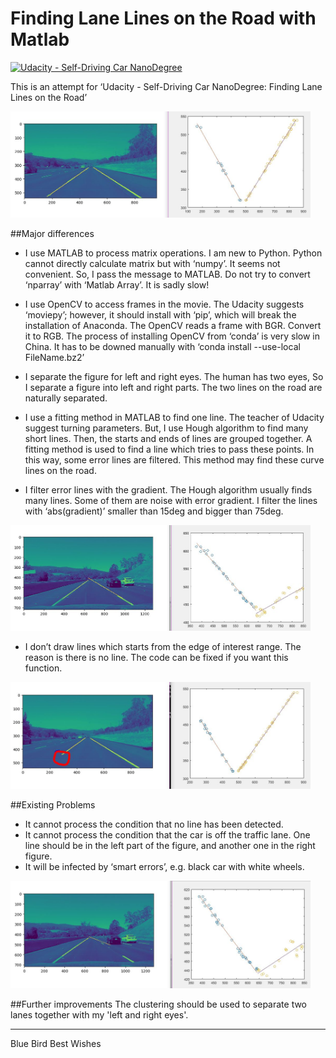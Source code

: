 # **Finding Lane Lines on the Road with Matlab** 
[![Udacity - Self-Driving Car NanoDegree](https://s3.amazonaws.com/udacity-sdc/github/shield-carnd.svg)](http://www.udacity.com/drive)

This is an attempt for ‘Udacity - Self-Driving Car NanoDegree: Finding Lane Lines on the Road’

<img src="Project1_ImageOnly\test_images_output\Out1.JPG" width="480" alt="Image Only" />

##Major differences
- I use MATLAB to process matrix operations. 
I am new to Python. Python cannot directly calculate matrix but with ‘numpy’. It seems not convenient. So, I pass the message to MATLAB. Do not try to convert ‘nparray’ with ‘Matlab Array’. It is sadly slow!

- I use OpenCV to access frames in the movie.
The Udacity suggests ‘moviepy’; however, it should install with ‘pip’, which will break the installation of Anaconda. The OpenCV reads a frame with BGR. Convert it to RGB. The process of installing OpenCV from ‘conda’ is very slow in China. It has to be downed manually with ‘conda install --use-local FileName.bz2’ 

- I separate the figure for left and right eyes.
The human has two eyes, So I separate a figure into left and right parts. The two lines on the road are naturally separated. 

- I use a fitting method in MATLAB to find one line.
The teacher of Udacity suggest turning parameters. But, I use Hough algorithm to find many short lines. Then, the starts and ends of lines are grouped together. A fitting method is used to find a line which tries to pass these points. In this way, some error lines are filtered. This method may find these curve lines on the road. 

- I filter error lines with the gradient.
The Hough algorithm usually finds many lines. Some of them are noise with error gradient. I filter the lines with ‘abs(gradient)’ smaller than 15deg and bigger than 75deg. 

<img src="Project1_Challenge\test_images_output\Out1.JPG" width="480" alt="Challenge1" />

- I don’t draw lines which starts from the edge of interest range.
The reason is there is no line. The code can be fixed if you want this function.

<img src="Project1_Video\test_images_output\Out1.JPG" width="480" alt="Video" />

##Existing Problems 
- It cannot process the condition that no line has been detected.
- It cannot process the condition that the car is off the traffic lane. 
One line should be in the left part of the figure, and another one in the right figure.
- It will be infected by ‘smart errors’, e.g. black car with white wheels.

<img src="Project1_Challenge\test_images_output\Out2.JPG" width="480" alt="Challenge1" />

##Further improvements
The clustering should be used to separate two lanes together with my  'left and right eyes'.


------------


Blue Bird
Best Wishes
